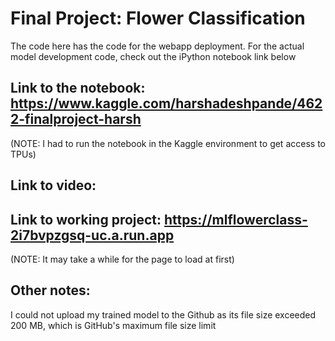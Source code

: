 # Final Project: Flower Classification

The code here has the code for the webapp deployment. For the actual model development code, check out the iPython notebook link below

## Link to the notebook: https://www.kaggle.com/harshadeshpande/4622-finalproject-harsh

(NOTE: I had to run the notebook in the Kaggle environment to get access to TPUs)

## Link to video:

## Link to working project: https://mlflowerclass-2i7bvpzgsq-uc.a.run.app

(NOTE: It may take a while for the page to load at first)

## Other notes:

I could not upload my trained model to the Github as its file size exceeded 200 MB, which is GitHub's maximum file size limit
